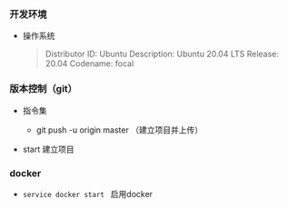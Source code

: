 ### 开发环境

* 操作系统

  > Distributor ID: Ubuntu
  > Description:    Ubuntu 20.04 LTS
  > Release:        20.04
  > Codename:       focal



### 版本控制（git）

* 指令集
  * git push -u origin master （建立项目并上传）

* start  建立项目



### docker

* `service docker start ` 启用docker